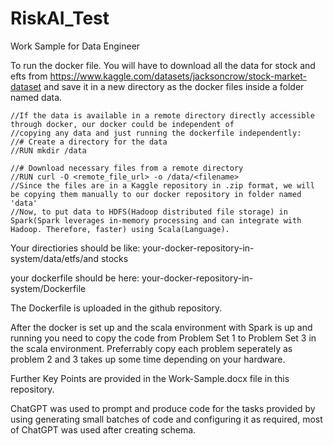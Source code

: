 # RiskAI_Test
Work Sample for Data Engineer

To run the docker file. You will have to download all the data for stock and efts from https://www.kaggle.com/datasets/jacksoncrow/stock-market-dataset and save it in a new directory as the docker files inside a folder named data.

    //If the data is available in a remote directory directly accessible through docker, our docker could be independent of 
    //copying any data and just running the dockerfile independently:
    //# Create a directory for the data
    //RUN mkdir /data

    //# Download necessary files from a remote directory
    //RUN curl -O <remote_file_url> -o /data/<filename>
    //Since the files are in a Kaggle repository in .zip format, we will be copying them manually to our docker repository in folder named 'data'
    //Now, to put data to HDFS(Hadoop distributed file storage) in Spark(Spark leverages in-memory processing and can integrate with Hadoop. Therefore, faster) using Scala(Language).

Your directiories should be like: your-docker-repository-in-system/data/etfs/and stocks

your dockerfile should be here: your-docker-repository-in-system/Dockerfile

The Dockerfile is uploaded in the github repository.

After the docker is set up and the scala environment with Spark is up and running you need to copy the code from Problem Set 1 to Problem Set 3 in the scala environment. Preferrably copy each problem seperately as problem 2 and 3 takes up some time depending on your hardware.

Further Key Points are provided in the Work-Sample.docx file in this repository.

ChatGPT was used to prompt and produce code for the tasks provided by using generating small batches of code and configuring it as required, most of ChatGPT was used after creating schema.
